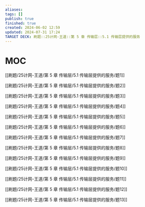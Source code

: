 ```yaml
---
aliases: 
tags: []
publish: true
finished: true
created: 2024-06-02 12:59
updated: 2024-07-31 17:24
TARGET DECK: 刷题::25计网-王道::第 5 章 传输层::5.1 传输层提供的服务
---
```

# MOC

[[刷题/25计网-王道/第 5 章 传输层/5.1 传输层提供的服务/题1]]

[[刷题/25计网-王道/第 5 章 传输层/5.1 传输层提供的服务/题2]]

[[刷题/25计网-王道/第 5 章 传输层/5.1 传输层提供的服务/题3]]

[[刷题/25计网-王道/第 5 章 传输层/5.1 传输层提供的服务/题4]]

[[刷题/25计网-王道/第 5 章 传输层/5.1 传输层提供的服务/题5]]

[[刷题/25计网-王道/第 5 章 传输层/5.1 传输层提供的服务/题6]]

[[刷题/25计网-王道/第 5 章 传输层/5.1 传输层提供的服务/题7]]

[[刷题/25计网-王道/第 5 章 传输层/5.1 传输层提供的服务/题8]]

[[刷题/25计网-王道/第 5 章 传输层/5.1 传输层提供的服务/题9]]

[[刷题/25计网-王道/第 5 章 传输层/5.1 传输层提供的服务/题10]]

[[刷题/25计网-王道/第 5 章 传输层/5.1 传输层提供的服务/题11]]

[[刷题/25计网-王道/第 5 章 传输层/5.1 传输层提供的服务/题12]]

[[刷题/25计网-王道/第 5 章 传输层/5.1 传输层提供的服务/题13]]


